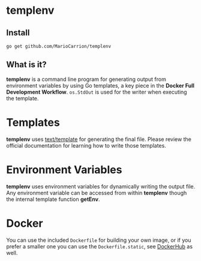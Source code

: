 # templenv

## Install

`go get github.com/MarioCarrion/templenv`

## What is it?

**templenv** is a command line program for generating output from environment variables by using Go templates, a key piece in the **Docker Full Development Workflow**. `os.StdOut` is used for the writer when executing the template.

# Templates

**templenv** uses [text/template](https://golang.org/pkg/text/template/) for generating the final file. Please review the official documentation for learning how to write those templates.

# Environment Variables

**templenv** uses environment variables for dynamically writing the output file. Any environment variable can be accessed from within **templenv** though the internal template function **getEnv**.

# Docker

You can use the included `Dockerfile` for building your own image, or if you prefer a smaller one you can use the `Dockerfile.static`, see [DockerHub](https://hub.docker.com/r/mariocarrion/templenv/) as well.
